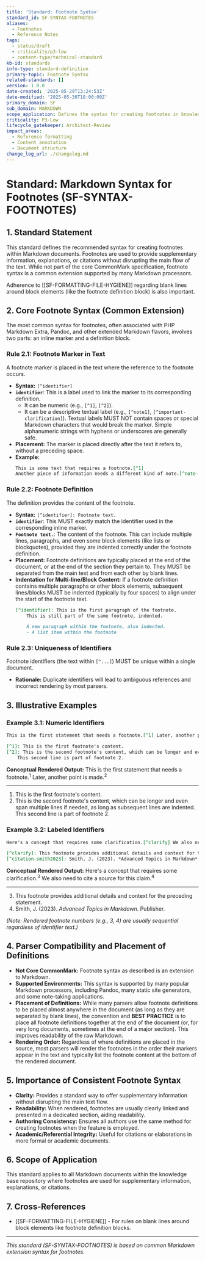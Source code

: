 ```yaml
---
title: 'Standard: Footnote Syntax'
standard_id: SF-SYNTAX-FOOTNOTES
aliases:
  - Footnotes
  - Reference Notes
tags:
  - status/draft
  - criticality/p3-low
  - content-type/technical-standard
kb-id: standards
info-type: standard-definition
primary-topic: Footnote Syntax
related-standards: []
version: 1.0.0
date-created: '2025-05-29T13:24:53Z'
date-modified: '2025-05-30T18:00:00Z'
primary_domain: SF
sub_domain: MARKDOWN
scope_application: Defines the syntax for creating footnotes in knowledge base documents.
criticality: P3-Low
lifecycle_gatekeeper: Architect-Review
impact_areas:
  - Reference formatting
  - Content annotation
  - Document structure
change_log_url: ./changelog.md
---
```

# Standard: Markdown Syntax for Footnotes (SF-SYNTAX-FOOTNOTES)

## 1. Standard Statement

This standard defines the recommended syntax for creating footnotes within Markdown documents. Footnotes are used to provide supplementary information, explanations, or citations without disrupting the main flow of the text. While not part of the core CommonMark specification, footnote syntax is a common extension supported by many Markdown processors.

Adherence to [[SF-FORMATTING-FILE-HYGIENE]] regarding blank lines around block elements (like the footnote definition block) is also important.

## 2. Core Footnote Syntax (Common Extension)

The most common syntax for footnotes, often associated with PHP Markdown Extra, Pandoc, and other extended Markdown flavors, involves two parts: an inline marker and a definition block.

### Rule 2.1: Footnote Marker in Text
A footnote marker is placed in the text where the reference to the footnote occurs.
*   **Syntax:** `[^identifier]`
*   **`identifier`**: This is a label used to link the marker to its corresponding definition.
    *   It can be numeric (e.g., `[^1]`, `[^2]`).
    *   It can be a descriptive textual label (e.g., `[^note1]`, `[^important-clarification]`). Textual labels MUST NOT contain spaces or special Markdown characters that would break the marker. Simple alphanumeric strings with hyphens or underscores are generally safe.
*   **Placement:** The marker is placed directly after the text it refers to, without a preceding space.
*   **Example:**
    ```markdown
    This is some text that requires a footnote.[^1]
    Another piece of information needs a different kind of note.[^note-alpha]
    ```

### Rule 2.2: Footnote Definition
The definition provides the content of the footnote.
*   **Syntax:** `[^identifier]: Footnote text.`
*   **`identifier`**: This MUST exactly match the identifier used in the corresponding inline marker.
*   **`Footnote text.`**: The content of the footnote. This can include multiple lines, paragraphs, and even some block elements (like lists or blockquotes), provided they are indented correctly under the footnote definition.
*   **Placement:** Footnote definitions are typically placed at the end of the document, or at the end of the section they pertain to. They MUST be separated from the main text and from each other by blank lines.
*   **Indentation for Multi-line/Block Content:** If a footnote definition contains multiple paragraphs or other block elements, subsequent lines/blocks MUST be indented (typically by four spaces) to align under the start of the footnote text.
    ```markdown
    [^identifier]: This is the first paragraph of the footnote.
        This is still part of the same footnote, indented.

        A new paragraph within the footnote, also indented.
        - A list item within the footnote
    ```

### Rule 2.3: Uniqueness of Identifiers
Footnote identifiers (the text within `[^...]`) MUST be unique within a single document.
*   **Rationale:** Duplicate identifiers will lead to ambiguous references and incorrect rendering by most parsers.

## 3. Illustrative Examples

### Example 3.1: Numeric Identifiers
```markdown
This is the first statement that needs a footnote.[^1] Later, another point is made.[^2]

[^1]: This is the first footnote's content.
[^2]: This is the second footnote's content, which can be longer and even span multiple lines if needed, as long as subsequent lines are indented.
    This second line is part of footnote 2.
```
**Conceptual Rendered Output:**
This is the first statement that needs a footnote.<sup>1</sup> Later, another point is made.<sup>2</sup>

---
1.  This is the first footnote's content.
2.  This is the second footnote's content, which can be longer and even span multiple lines if needed, as long as subsequent lines are indented.
    This second line is part of footnote 2.

### Example 3.2: Labeled Identifiers
```markdown
Here's a concept that requires some clarification.[^clarify] We also need to cite a source for this claim.[^citation-smith2023]

[^clarify]: This footnote provides additional details and context for the preceding statement.
[^citation-smith2023]: Smith, J. (2023). *Advanced Topics in Markdown*. Publisher.
```
**Conceptual Rendered Output:**
Here's a concept that requires some clarification.<sup>3</sup> We also need to cite a source for this claim.<sup>4</sup>

---
3.  This footnote provides additional details and context for the preceding statement.
4.  Smith, J. (2023). *Advanced Topics in Markdown*. Publisher.

*(Note: Rendered footnote numbers (e.g., 3, 4) are usually sequential regardless of identifier text.)*

## 4. Parser Compatibility and Placement of Definitions

*   **Not Core CommonMark:** Footnote syntax as described is an extension to Markdown.
*   **Supported Environments:** This syntax is supported by many popular Markdown processors, including Pandoc, many static site generators, and some note-taking applications.
*   **Placement of Definitions:** While many parsers allow footnote definitions to be placed almost anywhere in the document (as long as they are separated by blank lines), the convention and **BEST PRACTICE** is to place all footnote definitions together at the end of the document (or, for very long documents, sometimes at the end of a major section). This improves readability of the raw Markdown.
*   **Rendering Order:** Regardless of where definitions are placed in the source, most parsers will render the footnotes in the order their markers appear in the text and typically list the footnote content at the bottom of the rendered document.

## 5. Importance of Consistent Footnote Syntax

*   **Clarity:** Provides a standard way to offer supplementary information without disrupting the main text flow.
*   **Readability:** When rendered, footnotes are usually clearly linked and presented in a dedicated section, aiding readability.
*   **Authoring Consistency:** Ensures all authors use the same method for creating footnotes when the feature is employed.
*   **Academic/Referential Integrity:** Useful for citations or elaborations in more formal or academic documents.

## 6. Scope of Application

This standard applies to all Markdown documents within the knowledge base repository where footnotes are used for supplementary information, explanations, or citations.

## 7. Cross-References
- [[SF-FORMATTING-FILE-HYGIENE]] - For rules on blank lines around block elements like footnote definition blocks.

---
*This standard (SF-SYNTAX-FOOTNOTES) is based on common Markdown extension syntax for footnotes.*
